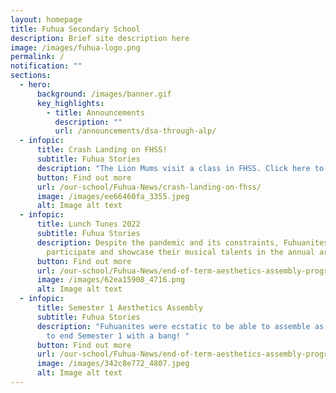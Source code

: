 ```yaml
---
layout: homepage
title: Fuhua Secondary School
description: Brief site description here
image: /images/fuhua-logo.png
permalink: /
notification: ""
sections:
  - hero:
      background: /images/banner.gif
      key_highlights:
        - title: Announcements
          description: ""
          url: /announcements/dsa-through-alp/
  - infopic:
      title: Crash Landing on FHSS!
      subtitle: Fuhua Stories
      description: "The Lion Mums visit a class in FHSS. Click here to watch! "
      button: Find out more
      url: /our-school/Fuhua-News/crash-landing-on-fhss/
      image: /images/ee66460fa_3355.jpeg
      alt: Image alt text
  - infopic:
      title: Lunch Tunes 2022
      subtitle: Fuhua Stories
      description: Despite the pandemic and its constraints, Fuhuanites were eager to
        participate and showcase their musical talents in the annual arts event.
      button: Find out more
      url: /our-school/Fuhua-News/end-of-term-aesthetics-assembly-programme/
      image: /images/62ea15908_4716.png
      alt: Image alt text
  - infopic:
      title: Semester 1 Aesthetics Assembly
      subtitle: Fuhua Stories
      description: "Fuhuanites were ecstatic to be able to assemble as a whole school
        to end Semester 1 with a bang! "
      button: Find out more
      url: /our-school/Fuhua-News/end-of-term-aesthetics-assembly-programme/
      image: /images/342c8e772_4807.jpeg
      alt: Image alt text
---
```

